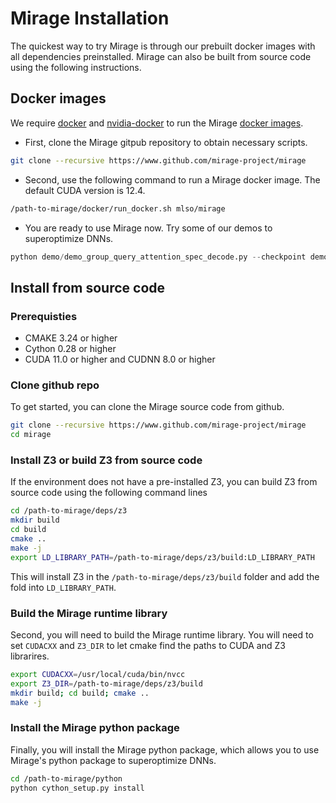 # Mirage Installation

The quickest way to try Mirage is through our prebuilt docker images with all dependencies preinstalled. Mirage can also be built from source code using the following instructions.

## Docker images

We require [docker](https://docs.docker.com/engine/installation/) and [nvidia-docker](https://github.com/NVIDIA/nvidia-docker/) to run the Mirage [docker images](https://hub.docker.com/r/mlso/mirage).

* First, clone the Mirage gitpub repository to obtain necessary scripts.
```bash
git clone --recursive https://www.github.com/mirage-project/mirage
```

* Second, use the following command to run a Mirage docker image. The default CUDA version is 12.4.
```bash
/path-to-mirage/docker/run_docker.sh mlso/mirage
```

* You are ready to use Mirage now. Try some of our demos to superoptimize DNNs.
```python
python demo/demo_group_query_attention_spec_decode.py --checkpoint demo/checkpoint_group_query_attn_spec_decode.json
```

## Install from source code

### Prerequisties

* CMAKE 3.24 or higher
* Cython 0.28 or higher
* CUDA 11.0 or higher and CUDNN 8.0 or higher

### Clone github repo

To get started, you can clone the Mirage source code from github.
```bash
git clone --recursive https://www.github.com/mirage-project/mirage
cd mirage
```

### Install Z3 or build Z3 from source code

If the environment does not have a pre-installed Z3, you can build Z3 from source code using the following command lines
```bash
cd /path-to-mirage/deps/z3
mkdir build
cd build
cmake ..
make -j
export LD_LIBRARY_PATH=/path-to-mirage/deps/z3/build:LD_LIBRARY_PATH
```
This will install Z3 in the `/path-to-mirage/deps/z3/build` folder and add the fold into `LD_LIBRARY_PATH`.

### Build the Mirage runtime library
Second, you will need to build the Mirage runtime library. You will need to set `CUDACXX` and `Z3_DIR` to let cmake find the paths to CUDA and Z3 librarires.
```bash
export CUDACXX=/usr/local/cuda/bin/nvcc
export Z3_DIR=/path-to-mirage/deps/z3/build
mkdir build; cd build; cmake ..
make -j
```

### Install the Mirage python package
Finally, you will install the Mirage python package, which allows you to use Mirage's python package to superoptimize DNNs.
```bash
cd /path-to-mirage/python
python cython_setup.py install
```
